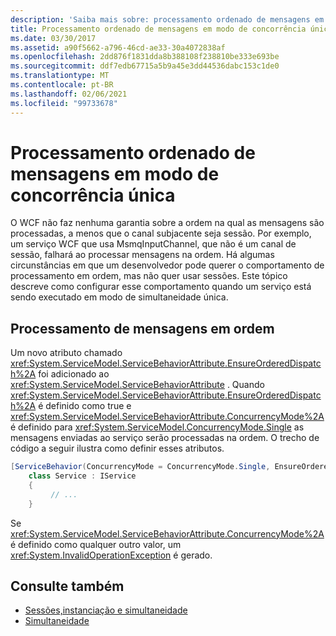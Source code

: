```yaml
---
description: 'Saiba mais sobre: processamento ordenado de mensagens em modo de simultaneidade única'
title: Processamento ordenado de mensagens em modo de concorrência única
ms.date: 03/30/2017
ms.assetid: a90f5662-a796-46cd-ae33-30a4072838af
ms.openlocfilehash: 2dd876f1831dda8b388108f238810be333e693be
ms.sourcegitcommit: ddf7edb67715a5b9a45e3dd44536dabc153c1de0
ms.translationtype: MT
ms.contentlocale: pt-BR
ms.lasthandoff: 02/06/2021
ms.locfileid: "99733678"
---
```

# <a name="ordered-processing-of-messages-in-single-concurrency-mode"></a>Processamento ordenado de mensagens em modo de concorrência única

O WCF não faz nenhuma garantia sobre a ordem na qual as mensagens são processadas, a menos que o canal subjacente seja sessão.  Por exemplo, um serviço WCF que usa MsmqInputChannel, que não é um canal de sessão, falhará ao processar mensagens na ordem. Há algumas circunstâncias em que um desenvolvedor pode querer o comportamento de processamento em ordem, mas não quer usar sessões. Este tópico descreve como configurar esse comportamento quando um serviço está sendo executado em modo de simultaneidade única.  
  
## <a name="in-order-message-processing"></a>Processamento de mensagens em ordem  

 Um novo atributo chamado <xref:System.ServiceModel.ServiceBehaviorAttribute.EnsureOrderedDispatch%2A> foi adicionado ao <xref:System.ServiceModel.ServiceBehaviorAttribute> . Quando <xref:System.ServiceModel.ServiceBehaviorAttribute.EnsureOrderedDispatch%2A> é definido como true e <xref:System.ServiceModel.ServiceBehaviorAttribute.ConcurrencyMode%2A> é definido para <xref:System.ServiceModel.ConcurrencyMode.Single> as mensagens enviadas ao serviço serão processadas na ordem. O trecho de código a seguir ilustra como definir esses atributos.  
  
```csharp
[ServiceBehavior(ConcurrencyMode = ConcurrencyMode.Single, EnsureOrderedDispatch = true )]  
    class Service : IService  
    {  
         // ...  
    }  
```  
  
 Se <xref:System.ServiceModel.ServiceBehaviorAttribute.ConcurrencyMode%2A> é definido como qualquer outro valor, um <xref:System.InvalidOperationException> é gerado.  
  
## <a name="see-also"></a>Consulte também

- [Sessões,instanciação e simultaneidade](sessions-instancing-and-concurrency.md)
- [Simultaneidade](../samples/concurrency.md)
